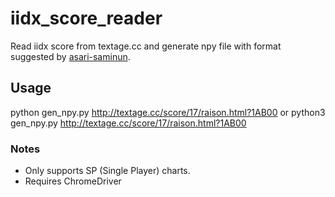 # iidx_score_reader
Read iidx score from textage.cc and generate npy file with format suggested by [asari-saminun](https://asari-saminun.hatenablog.com/entry/2020/03/30/212935 "asari-saminun").

## Usage
python gen_npy.py http://textage.cc/score/17/raison.html?1AB00
or
python3 gen_npy.py http://textage.cc/score/17/raison.html?1AB00

### Notes
- Only supports SP (Single Player) charts.
- Requires ChromeDriver